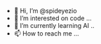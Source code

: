 - 👋 Hi, I’m @spideyezio
- 👀 I’m interested on code ...
- 🌱 I’m currently learning AI ..
- 📫 How to reach me ...

<!---
spideyezio/spideyezio is a ✨ special ✨ repository because its `README.md` (this file) appears on your GitHub profile.
You can click the Preview link to take a look at your changes.
--->
